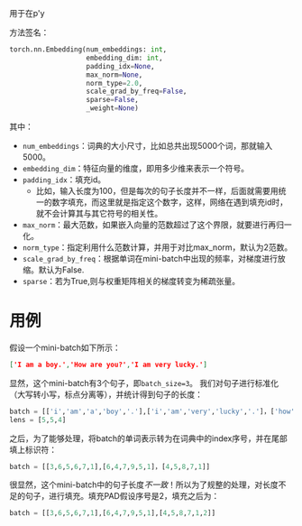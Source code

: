 用于在p'y

方法签名：
```python
torch.nn.Embedding(num_embeddings: int, 
				   embedding_dim: int,
				   padding_idx=None,
				   max_norm=None,  
				   norm_type=2.0,   
				   scale_grad_by_freq=False, 
				   sparse=False,  
				   _weight=None)
```
其中：
- `num_embeddings`：词典的大小尺寸，比如总共出现5000个词，那就输入5000。
- `embedding_dim`：特征向量的维度，即用多少维来表示一个符号。
- `padding_idx`：填充id。
	- 比如，输入长度为100，但是每次的句子长度并不一样，后面就需要用统一的数字填充，而这里就是指定这个数字，这样，网络在遇到填充id时，就不会计算其与其它符号的相关性。
- `max_norm`：最大范数，如果嵌入向量的范数超过了这个界限，就要进行再归一化。
- `norm_type`：指定利用什么范数计算，并用于对比max_norm，默认为2范数。
- `scale_grad_by_freq`：根据单词在mini-batch中出现的频率，对梯度进行放缩。默认为False.
- `sparse`：若为True,则与权重矩阵相关的梯度转变为稀疏张量。

# 用例
假设一个mini-batch如下所示：
```json
['I am a boy.','How are you?','I am very lucky.']
```
显然，这个mini-batch有3个句子，即`batch_size=3`。
我们对句子进行标准化（大写转小写，标点分离等），并统计得到句子的长度：
```python
batch = [['i','am','a','boy','.'],['i','am','very','lucky','.']，['how','are','you','?']]
lens = [5,5,4]
```

之后，为了能够处理，将batch的单词表示转为在词典中的index序号，并在尾部填上标识符：
```python
batch = [[3,6,5,6,7,1],[6,4,7,9,5,1]，[4,5,8,7,1]]
```

很显然，这个mini-batch中的句子长度*不一致*！所以为了规整的处理，对长度不足的句子，进行填充。填充PAD假设序号是2，填充之后为：
```python
batch = [[3,6,5,6,7,1],[6,4,7,9,5,1],[4,5,8,7,1,2]]
```
